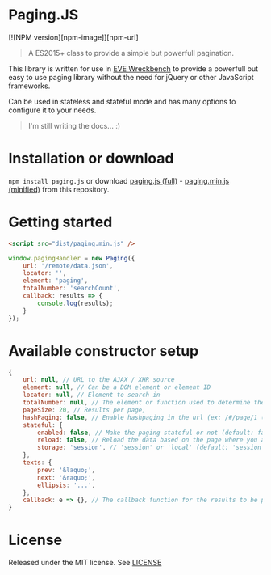 # Paging.JS

[![NPM version][npm-image]][npm-url]

> A ES2015+ class to provide a simple but powerfull pagination.

This library is written for use in [EVE Wreckbench](https://evewreckbench.com) to provide a powerfull but easy to use paging library without the need for jQuery or other JavaScript frameworks.

Can be used in stateless and stateful mode and has many options to configure it to your needs.

> I'm still writing the docs... :)

# Installation or download
`npm install paging.js` or download [paging.js (full)](dist/paging.js) - [paging.min.js (minified)](dist/paging.min.js) from this repository.

# Getting started

```html
<script src="dist/paging.min.js" />
```

```js
window.pagingHandler = new Paging({
    url: '/remote/data.json',
    locator: '',
    element: 'paging',
    totalNumber: 'searchCount',
    callback: results => {
        console.log(results);
    }
});
```

# Available constructor setup
```js
{
    url: null, // URL to the AJAX / XHR source
    element: null, // Can be a DOM element or element ID
    locator: null, // Element to search in
    totalNumber: null, // The element or function used to determine the page numbers
    pageSize: 20, // Results per page,
    hashPaging: false, // Enable hashpaging in the url (ex: /#/page/1 (default: false)
    stateful: {
        enabled: false, // Make the paging stateful or not (default: false)
        reload: false, // Reload the data based on the page where you are currently are (default: false),
        storage: 'session', // 'session' or 'local' (default: 'session')
    },
    texts: {
        prev: '&laquo;',
        next: '&raquo;',
        ellipsis: '...',
    },
    callback: e => {}, // The callback function for the results to be parsed
}
```

# License

Released under the MIT license. See [LICENSE](/LICENSE)